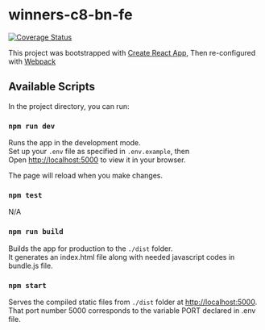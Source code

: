 # winners-c8-bn-fe

[![Coverage Status](https://coveralls.io/repos/github/atlp-rwanda/winners-c8-bn-fe/badge.svg?branch=Ch-Setup-circle-ci-&-coveralls-182209999)](https://coveralls.io/github/atlp-rwanda/winners-c8-bn-fe?branch=Ch-Setup-circle-ci-&-coveralls-182209999)

This project was bootstrapped with [Create React App](https://github.com/facebook/create-react-app), Then re-configured with [Webpack](https://www.educative.io/answers/how-to-create-a-react-application-with-webpack)

## Available Scripts

In the project directory, you can run:

### `npm run dev`

Runs the app in the development mode.\
Set up your `.env` file as specified in `.env.example`, then \
Open [http://localhost:5000](http://localhost:5000) to view it in your browser.

The page will reload when you make changes.

### `npm test`

N/A

### `npm run build`

Builds the app for production to the `./dist` folder.\
It generates an index.html file along with needed javascript codes in bundle.js file.

### `npm start`

Serves the compiled static files from `./dist` folder at [http://localhost:5000](http://localhost:5000).\
That port number 5000 corresponds to the variable PORT declared in .env file.
